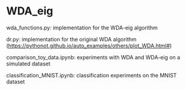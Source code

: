# WDA_eig
 wda_functions.py: implementation for the WDA-eig algorithm
 
 dr.py: implementation for the original WDA algorithm (https://pythonot.github.io/auto_examples/others/plot_WDA.html#)
 
 comparison_toy_data.ipynb: experiments with WDA and WDA-eig on a simulated dataset
 
 classification_MNIST.ipynb: classification experiments on the MNIST dataset
